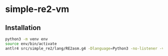 # simple-re2-vm

## Installation

```Bash
python3 -m venv env
source env/bin/activate
antlr4 src/simple_re2/lang/RE2asm.g4 -Dlanguage=Python3 -no-listener -visitor
```

